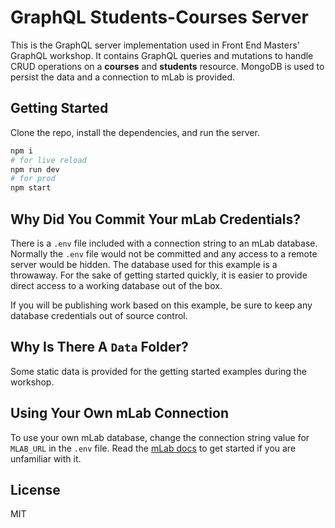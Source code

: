 # GraphQL Students-Courses Server

This is the GraphQL server implementation used in Front End Masters' GraphQL workshop. It contains GraphQL queries and mutations to handle CRUD operations on a **courses** and **students** resource. MongoDB is used to persist the data and a connection to mLab is provided.

## Getting Started

Clone the repo, install the dependencies, and run the server.

```bash
npm i
# for live reload
npm run dev
# for prod
npm start
```

## Why Did You Commit Your mLab Credentials?

There is a `.env` file included with a connection string to an mLab database. Normally the `.env` file would not be committed and any access to a remote server would be hidden. The database used for this example is a throwaway. For the sake of getting started quickly, it is easier to provide direct access to a working database out of the box.

If you will be publishing work based on this example, be sure to keep any database credentials out of source control.

## Why Is There A `Data` Folder?

Some static data is provided for the getting started examples during the workshop.

## Using Your Own mLab Connection

To use your own mLab database, change the connection string value for `MLAB_URL` in the `.env` file. Read the [mLab docs](http://docs.mlab.com/) to get started if you are unfamiliar with it.

## License

MIT
